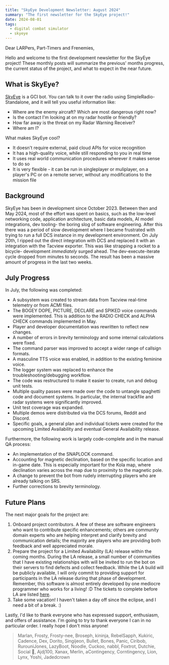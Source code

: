 ```yaml
---
title: "SkyEye Development Newsletter: August 2024"
summary: "The first newsletter for the SkyEye project!"
date: 2024-08-01
tags:
  - digital combat simulator
  - skyeye
---
```


Dear LARPers, Part-Timers and Frenemies,

Hello and welcome to the first development newsletter for the SkyEye project! These monthly posts will summarize the previous' months progress, the current status of the project, and what to expect in the near future.

## What is SkyEye?

[SkyEye](https://github.com/dharmab/skyeye) is a GCI bot. You can talk to it over the radio using SimpleRadio-Standalone, and it will tell you useful information like:

- Where are the enemy aircraft? Which are most dangerous right now?
- Is the contact I'm looking at on my radar hostile or friendly?
- How far away is the threat on my Radar Warning Receiver?
- Where am I?

What makes SkyEye cool?

- It doesn't require external, paid cloud APIs for voice recognition
- It has a high-quality voice, while still responding to you in real time
- It uses real world communication procedures wherever it makes sense to do so
- It is very flexible - it can be run in singleplayer or muliplayer, on a player's PC or on a remote server, without any modifications to the mission file

## Background

SkyEye has been in development since October 2023. Between then and May 2024, most of the effort was spent on basics, such as the low-level networking code, application architecture, basic data models, AI model integrations, dev tooling- the boring slog of software engineering. After this there was a period of slow development where I became frustrated with trying to run a full DCS instance in my development environment. On July 20th, I ripped out the direct integration with DCS and replaced it with an integration with the Tacview exporter. This was like strapping a rocket to a bicycle- development _immediately_ surged ahead. The dev-execute-iterate cycle dropped from minutes to seconds. The result has been a massive amount of progress in the last two weeks.

## July Progress

In July, the following was completed:

- A subsystem was created to stream data from Tacview real-time telemetry or from ACMI files.
- The BOGEY DOPE, PICTURE, DECLARE and SPIKED voice commands were implemented. This is addition to the RADIO CHECK and ALPHA CHECK commands implemented in May.
- Player and developer documentation was rewritten to reflect new changes.
- A number of errors in brevity terminology and some internal calculations were fixed.
- The command parser was improved to accept a wider range of callsign formats.
- A masculine TTS voice was enabled, in addition to the existing feminine voice.
- The logger system was replaced to enhance the troubleshooting/debugging workflow.
- The code was restructured to make it easier to create, run and debug unit tests.
- Multiple quality passes were made over the code to untangle spaghetti code and document systems. In particular, the internal trackfile and radar systems were significantly improved.
- Unit test coverage was expanded.
- Multiple demos were distributed via the DCS forums, Reddit and Discord.
- Specific goals, a general plan and individual tickets were created for the upcoming Limited Availability and eventual General Availability release.

Furthermore, the following work is largely code-complete and in the manual QA process:

- An implementation of the SNAPLOCK command.
- Accounting for magnetic declination, based on the specific location and in-game date. This is especially important for the Kola map, where declination varies across the map due to proximity to the magnetic pole.
- A change to prevent the bot from rudely interrupting players who are already talking on SRS.
- Further corrections to brevity terminology.

## Future Plans

The next major goals for the project are:

1. Onboard project contributors. A few of these are software engineers who want to contribute specific enhancements; others are community domain experts who are helping interpret and clarify brevity and communication details; the majority are players who are providing both feedback and well appreciated morale.
2. Prepare the project for a Limited Availability (LA) release within the coming months. During the LA release, a small number of communities that I have existing relationships with will be invited to run the bot on their servers to find defects and collect feedback. While the LA build will be publicly available, I will only commit to providing support for participants in the LA release during that phase of development. Remember, this software is almost entirely developed by one mediocre programmer who works for a living! :D  The tickets to complete before LA are listed [here](https://github.com/dharmab/skyeye/milestone/1).
3. Take some vacation! I haven't taken a day off since the eclipse, and I need a bit of a break. :)

Lastly, I'd like to thank everyone who has expressed support, enthusiasm, and offers of assistance. I'm going to try to thank everyone I can in no particular order. I really hope I don't miss anyone!

> Marlan, Frosty, Frosty-nee, Broseph, kininja, RebelSapph, Kukiric, Cadence, Dex, Dorito, Singijeon, Bullet, Bones, Panic, Ciribob, RurouniJones, LazyBoot, Noodle, Cuckoo, nabbl, Foxtrot, Dutchie, Social 🦋, Ajdj100, Xanax, Merlin, aContingency, Corntingency, Lion, Lynx, Yoshi, Jadedcrown